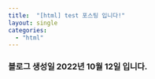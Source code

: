 ```yaml
---
title:  "[html] test 포스팅 입니다!"
layout: single
categories:
  - "html"
---
```


### 블로그 생성일 2022년 10월 12일 입니다.
